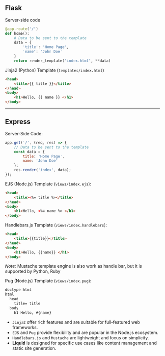 
## Flask 

Server-side code
```python
@app.route('/')
def home():
    # Data to be sent to the template
    data = {
        'title': 'Home Page',
        'name': 'John Doe'
    }
    return render_template('index.html', **data)
```

Jinja2 (Python) Template (`templates/index.html`)
```html
<head>
    <title>{{ title }}</title>
</head>
<body>
    <h1>Hello, {{ name }} </h1>
</body>
```

---
## Express 

Server-Side Code:
```javascript
app.get('/', (req, res) => {
    // Data to be sent to the template
    const data = {
        title: 'Home Page',
        name: 'John Doe'
    };
    res.render('index', data);
});
```

EJS (Node.js) Template (`views/index.ejs`):
```html
<head>
    <title><%= title %></title>
</head>
<body>
    <h1>Hello, <%= name %> </h1>
</body>
```

Handlebars.js Template (`views/index.handlebars`):
```html
<head>
    <title>{{title}}</title>
</head>
<body>
    <h1>Hello, {{name}} </h1>
</body>
```
*Note:* Mustache template engine is also work as handle bar, but it is supported by Python, Ruby

Pug (Node.js) Template (`views/index.pug`):
```html
doctype html
html
  head
    title= title
  body
    h1 Hello, #{name}
```


- `Jinja2`  offer rich features and are suitable for full-featured web frameworks.
- `EJS` and `Pug` provide flexibility and are popular in the Node.js ecosystem.
- `Handlebars.js` and `Mustache` are lightweight and focus on simplicity.
- **Liquid** is designed for specific use cases like content management and static site generation.